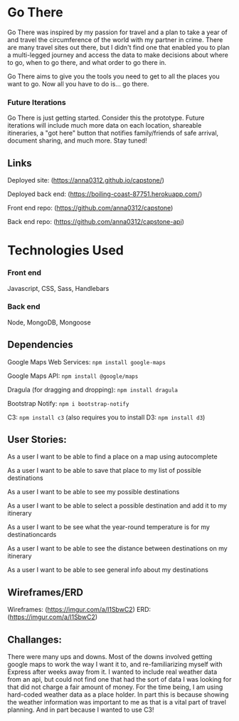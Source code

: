 # Go There

Go There was inspired by my passion for travel and a plan to take a year of and travel the circumference of the world with my partner in crime. There are many travel sites out there, but I didn't find one that enabled you to plan a multi-legged journey and access the data to make decisions about where to go, when to go there, and what order to go there in.

Go There aims to give you the tools you need to get to all the places you want to go. Now all you have to do is... go there.

### Future Iterations
Go There is just getting started. Consider this the prototype. Future iterations will include much more data on each
location, shareable itineraries, a "got here" button that notifies family/friends of safe arrival, document sharing,
and much more. Stay tuned!


## Links
Deployed site: (https://anna0312.github.io/capstone/)

Deployed back end: (https://boiling-coast-87751.herokuapp.com/)

Front end repo: (https://github.com/anna0312/capstone)

Back end repo: (https://github.com/anna0312/capstone-api)


# Technologies Used

### Front end
Javascript, CSS, Sass, Handlebars

### Back end
Node, MongoDB, Mongoose

## Dependencies

Google Maps Web Services: ```npm install google-maps```

Google Maps API: ```npm install @google/maps```

Dragula (for dragging and dropping): ```npm install dragula```

Bootstrap Notify: ```npm i bootstrap-notify```

C3: ```npm install c3``` (also requires you to install D3: ```npm install d3```)



## User Stories:

As a user I want to be able to find a place on a map using autocomplete

As a user I want to be able to save that place to my list of possible destinations

As a user I want to be able to see my possible destinations

As a user I want to be able to select a possible destination and add it to my itinerary

As a user I want to be see what the year-round temperature is for my destinationcards

As a user I want to be able to see the distance between destinations on my itinerary

As a user I want to be able to see general info about my destinations

## Wireframes/ERD

Wireframes: (https://imgur.com/a/I1SbwC2)
ERD: (https://imgur.com/a/I1SbwC2)

## Challanges:

There were many ups and downs. Most of the downs involved getting google maps to work the way I want it to, and re-familiarizing myself with Express after weeks away from it. I wanted to include real weather data from an api, but could not find one that had the sort of data I was looking for that did not charge a fair amount of money. For the time being, I am using hard-coded weather data as a place holder. In part this is because showing the weather information
was important to me as that is a vital part of travel planning. And in part because I wanted to use C3!
